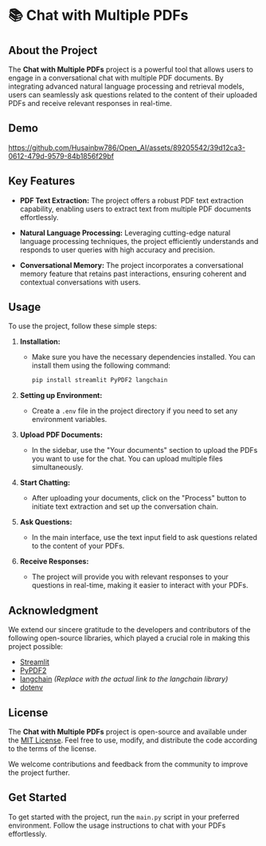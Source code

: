 # 📚 Chat with Multiple PDFs

## About the Project

The **Chat with Multiple PDFs** project is a powerful tool that allows users to engage in a conversational chat with multiple PDF documents. By integrating advanced natural language processing and retrieval models, users can seamlessly ask questions related to the content of their uploaded PDFs and receive relevant responses in real-time.

## Demo
https://github.com/Husainbw786/Open_AI/assets/89205542/39d12ca3-0612-479d-9579-84b1856f29bf

## Key Features

- **PDF Text Extraction:** The project offers a robust PDF text extraction capability, enabling users to extract text from multiple PDF documents effortlessly.

- **Natural Language Processing:** Leveraging cutting-edge natural language processing techniques, the project efficiently understands and responds to user queries with high accuracy and precision.

- **Conversational Memory:** The project incorporates a conversational memory feature that retains past interactions, ensuring coherent and contextual conversations with users.

## Usage

To use the project, follow these simple steps:

1. **Installation:**
   - Make sure you have the necessary dependencies installed. You can install them using the following command:

     ```bash
     pip install streamlit PyPDF2 langchain
     ```

2. **Setting up Environment:**
   - Create a `.env` file in the project directory if you need to set any environment variables.

3. **Upload PDF Documents:**
   - In the sidebar, use the "Your documents" section to upload the PDFs you want to use for the chat. You can upload multiple files simultaneously.

4. **Start Chatting:**
   - After uploading your documents, click on the "Process" button to initiate text extraction and set up the conversation chain.

5. **Ask Questions:**
   - In the main interface, use the text input field to ask questions related to the content of your PDFs.

6. **Receive Responses:**
   - The project will provide you with relevant responses to your questions in real-time, making it easier to interact with your PDFs.

## Acknowledgment

We extend our sincere gratitude to the developers and contributors of the following open-source libraries, which played a crucial role in making this project possible:

- [Streamlit](https://streamlit.io/)
- [PyPDF2](https://github.com/mstamy2/PyPDF2)
- [langchain](https://github.com/your-langchain-repo) *(Replace with the actual link to the langchain library)*
- [dotenv](https://github.com/theskumar/python-dotenv)

## License

The **Chat with Multiple PDFs** project is open-source and available under the [MIT License](https://opensource.org/licenses/MIT). Feel free to use, modify, and distribute the code according to the terms of the license.

We welcome contributions and feedback from the community to improve the project further.

## Get Started

To get started with the project, run the `main.py` script in your preferred environment. Follow the usage instructions to chat with your PDFs effortlessly.
